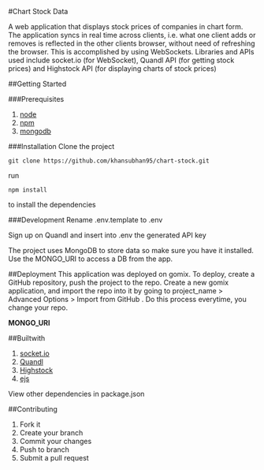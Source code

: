 #Chart Stock Data

A web application that displays stock prices of companies in chart form. The application syncs in real time across clients, i.e. what one client adds or removes is reflected in the other clients browser, without need of refreshing the browser. This is accomplished by using WebSockets. Libraries and APIs used include socket.io (for WebSocket), Quandl API (for getting stock prices) and Highstock API (for displaying charts of stock prices) 

##Getting Started

###Prerequisites

1. [node](https://nodejs.org/en/)
2. [npm](https://www.npmjs.com)
3. [mongodb](https://www.mongodb.com/)

###Installation
Clone the project

```git
git clone https://github.com/khansubhan95/chart-stock.git
```

run

```
npm install
```

to install the dependencies

###Development
Rename .env.template to .env

Sign up on Quandl and insert into .env the generated API key

The project uses MongoDB to store data so make sure you have it installed. Use the MONGO_URI to access a DB from the app.

##Deployment
This application was deployed on gomix. To deploy, create a GitHub repository, push the project to the repo. Create a new gomix application, and import the repo into it by going to project_name > Advanced Options > Import from GitHub . Do this process everytime, you change your repo.

**MONGO_URI**


##Builtwith
1. [socket.io](http://socket.io)      
2. [Quandl](https://www.quandl.com/)
3. [Highstock](http://mongoosejs.com/)
4. [ejs](www.embeddedjs.com/)

View other dependencies in package.json

##Contributing
1. Fork it
2. Create your branch
3. Commit your changes
4. Push to branch
5. Submit a pull request